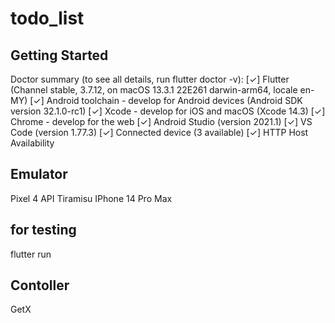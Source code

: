# todo_list

## Getting Started

Doctor summary (to see all details, run flutter doctor -v):
[✓] Flutter (Channel stable, 3.7.12, on macOS 13.3.1 22E261 darwin-arm64, locale en-MY)
[✓] Android toolchain - develop for Android devices (Android SDK version 32.1.0-rc1)
[✓] Xcode - develop for iOS and macOS (Xcode 14.3)
[✓] Chrome - develop for the web
[✓] Android Studio (version 2021.1)
[✓] VS Code (version 1.77.3)
[✓] Connected device (3 available)
[✓] HTTP Host Availability

## Emulator

Pixel 4 API Tiramisu
IPhone 14 Pro Max

## for testing

flutter run

## Contoller

GetX

